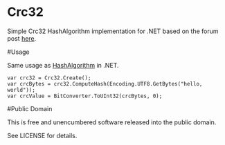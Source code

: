 # Crc32
Simple Crc32 HashAlgorithm implementation for .NET based on the forum post [here](http://sanity-free.org/12/crc32_implementation_in_csharp.html).


#Usage

Same usage as [HashAlgorithm](https://msdn.microsoft.com/en-us/library/vstudio/system.security.cryptography.hashalgorithm(v=vs.100).aspx) in .NET.

    var crc32 = Crc32.Create();
    var crcBytes = crc32.ComputeHash(Encoding.UTF8.GetBytes("hello, world"));
    var crcValue = BitConverter.ToUInt32(crcBytes, 0);


#Public Domain

This is free and unencumbered software released into the public domain.

See LICENSE for details.

